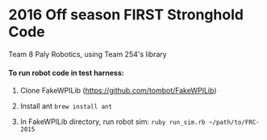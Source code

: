 # 2016 Off season FIRST Stronghold Code
Team 8 Paly Robotics, using Team 254's library

#### To run robot code in test harness:

1) Clone FakeWPILib (https://github.com/tombot/FakeWPILib)

2) Install ant 
`brew install ant`

3) In FakeWPILib directory, run robot sim:
`ruby run_sim.rb ~/path/to/FRC-2015`